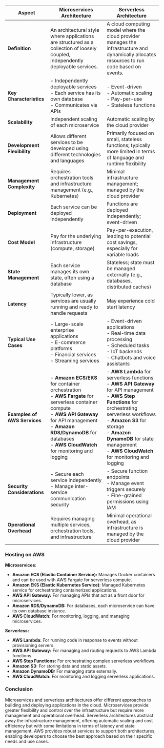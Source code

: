| **Aspect**                   | **Microservices Architecture**                                                                                                                                                                                                                   | **Serverless Architecture**                                                                                                                                                                                                                                                              |
| ---------------------------- | ------------------------------------------------------------------------------------------------------------------------------------------------------------------------------------------------------------------------------------------------ | ---------------------------------------------------------------------------------------------------------------------------------------------------------------------------------------------------------------------------------------------------------------------------------------- |
| **Definition**               | An architectural style where applications are structured as a collection of loosely coupled, independently deployable services.                                                                                                                  | A cloud computing model where the cloud provider manages the infrastructure and dynamically allocates resources to run code based on events.                                                                                                                                             |
| **Key Characteristics**      | - Independently deployable services<br>- Each service has its own database<br>- Communicates via APIs                                                                                                                                            | - Event-driven<br>- Automatic scaling<br>- Pay-per-use<br>- Stateless functions                                                                                                                                                                                                          |
| **Scalability**              | Independent scaling of each microservice                                                                                                                                                                                                         | Automatic scaling by the cloud provider                                                                                                                                                                                                                                                  |
| **Development Flexibility**  | Allows different services to be developed using different technologies and languages                                                                                                                                                             | Primarily focused on small, stateless functions; typically more limited in terms of language and runtime flexibility                                                                                                                                                                     |
| **Management Complexity**    | Requires orchestration tools and infrastructure management (e.g., Kubernetes)                                                                                                                                                                    | Minimal infrastructure management; managed by the cloud provider                                                                                                                                                                                                                         |
| **Deployment**               | Each service can be deployed independently                                                                                                                                                                                                       | Functions are deployed independently; event-driven                                                                                                                                                                                                                                       |
| **Cost Model**               | Pay for the underlying infrastructure (compute, storage)                                                                                                                                                                                         | Pay-per-execution, leading to potential cost savings, especially for variable loads                                                                                                                                                                                                      |
| **State Management**         | Each service manages its own state, often using a database                                                                                                                                                                                       | Stateless; state must be managed externally (e.g., databases, distributed caches)                                                                                                                                                                                                        |
| **Latency**                  | Typically lower, as services are usually running and ready to handle requests                                                                                                                                                                    | May experience cold start latency                                                                                                                                                                                                                                                        |
| **Typical Use Cases**        | - Large-scale enterprise applications<br>- E-commerce platforms<br>- Financial services<br>- Streaming services                                                                                                                                  | - Event-driven applications<br>- Real-time data processing<br>- Scheduled tasks<br>- IoT backends<br>- Chatbots and voice assistants                                                                                                                                                     |
| **Examples of AWS Services** | - **Amazon ECS/EKS** for container orchestration<br>- **AWS Fargate** for serverless container compute<br>- **AWS API Gateway** for API management<br>- **Amazon RDS/DynamoDB** for databases<br>- **AWS CloudWatch** for monitoring and logging | - **AWS Lambda** for serverless functions<br>- **AWS API Gateway** for API management<br>- **AWS Step Functions** for orchestrating serverless workflows<br>- **Amazon S3** for storage<br>- **Amazon DynamoDB** for state management<br>- **AWS CloudWatch** for monitoring and logging |
| **Security Considerations**  | - Secure each service independently<br>- Manage inter-service communication security                                                                                                                                                             | - Secure function endpoints<br>- Manage event triggers securely<br>- Fine-grained permissions using IAM                                                                                                                                                                                  |
| **Operational Overhead**     | Requires managing multiple services, orchestration tools, and infrastructure                                                                                                                                                                     | Minimal operational overhead, as infrastructure is managed by the cloud provider                                                                                                                                                                                                         |

### Hosting on AWS

**Microservices:**

- **Amazon ECS (Elastic Container Service):** Manages Docker containers and can be used with AWS Fargate for serverless compute.
- **Amazon EKS (Elastic Kubernetes Service):** Managed Kubernetes service for orchestrating containerized applications.
- **AWS API Gateway:** For managing APIs that act as a front door for microservices.
- **Amazon RDS/DynamoDB:** For databases, each microservice can have its own database instance.
- **AWS CloudWatch:** For monitoring, logging, and managing microservices.

**Serverless:**

- **AWS Lambda:** For running code in response to events without provisioning servers.
- **AWS API Gateway:** For managing and routing requests to AWS Lambda functions.
- **AWS Step Functions:** For orchestrating complex serverless workflows.
- **Amazon S3:** For storing data and static assets.
- **Amazon DynamoDB:** For managing state externally.
- **AWS CloudWatch:** For monitoring and logging serverless applications.

### Conclusion

Microservices and serverless architectures offer different approaches to building and deploying applications in the cloud. Microservices provide greater flexibility and control over the infrastructure but require more management and operational overhead. Serverless architectures abstract away the infrastructure management, offering automatic scaling and cost efficiency but with some limitations in terms of latency and state management. AWS provides robust services to support both architectures, enabling developers to choose the best approach based on their specific needs and use cases.